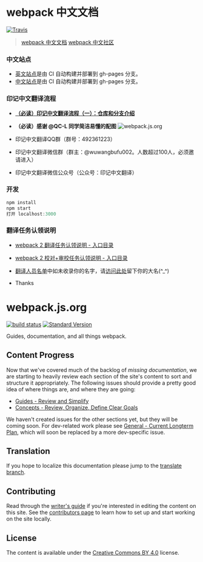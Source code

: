 # webpack 中文文档

[![Travis](https://img.shields.io/travis/webpack-china/webpack.js.org.svg)](https://travis-ci.org/webpack-china/webpack.js.org)

> [webpack 中文文档](https://doc.webpack-china.org)
> [webpack 中文社区](https://webpack-china.org)


### 中文站点
- [英文站点](https://webpack.js.org/)是由 CI 自动构建并部署到 gh-pages 分支。
- [中文站点](https://doc.webpack-china.org/)是由 CI 自动构建并部署到 gh-pages  分支。


### 印记中文翻译流程
- **[（必读）印记中文翻译流程（一）：仓库和分支介绍](http://mp.weixin.qq.com/s/_ricIlWhDbRZW-CmH0Ik5w
)**
- **（必读）感谢 @QC-L 同学简洁易懂的配图**
![webpack.js.org](http://p0w5uqw6b.bkt.clouddn.com/image/png/webpack-process.png)

- 印记中文翻译QQ群（群号：492361223）
- 印记中文翻译微信群（群主：@wuwangbufu002。人数超过100人，必须邀请进入）
- 印记中文翻译微信公众号（公众号：印记中文翻译）


### 开发

```javascript
npm install
npm start
打开 localhost:3000
```


### 翻译任务认领说明

- [webpack 2 翻译任务认领说明 - 入口目录](https://github.com/webpack-china/webpack.js.org/issues/17)

- [webpack 2 校对+审校任务认领说明 - 入口目录](https://github.com/webpack-china/webpack.js.org/issues/169)

- [翻译人员名单](https://doc.webpack-china.org/about/)中如未收录你的名字，请[访问此处](https://github.com/webpack-china/webpack.js.org/issues/180)留下你的大名(^_^)

- Thanks


# webpack.js.org

[![build status](https://secure.travis-ci.org/webpack/webpack.js.org.svg)](http://travis-ci.org/webpack/webpack.js.org)
[![Standard Version](https://img.shields.io/badge/release-standard%20version-brightgreen.svg)](https://github.com/conventional-changelog/standard-version)

Guides, documentation, and all things webpack.


## Content Progress

Now that we've covered much of the backlog of _missing documentation_, we are starting
to heavily review each section of the site's content to sort and structure it appropriately.
The following issues should provide a pretty good idea of where things are, and where
they are going:

- [Guides - Review and Simplify][1]
- [Concepts - Review, Organize, Define Clear Goals][2]

We haven't created issues for the other sections yet, but they will be coming soon. For
dev-related work please see [General - Current Longterm Plan][3], which will soon be
replaced by a more dev-specific issue.


## Translation

If you hope to localize this documentation please jump to the [translate branch][4].


## Contributing

Read through the [writer's guide][7] if you're interested in editing the content on this
site. See the [contributors page][5] to learn how to set up and start working on the site
locally.


## License

The content is available under the [Creative Commons BY 4.0][6] license.


[1]: https://github.com/webpack/webpack.js.org/issues/1258
[2]: https://github.com/webpack/webpack.js.org/issues/1386
[3]: https://github.com/webpack/webpack.js.org/issues/1380
[4]: https://github.com/webpack/webpack.js.org/tree/translation
[5]: https://github.com/webpack/webpack.js.org/blob/master/.github/CONTRIBUTING.md
[6]: https://creativecommons.org/licenses/by/4.0/
[7]: https://webpack.js.org/writers-guide
